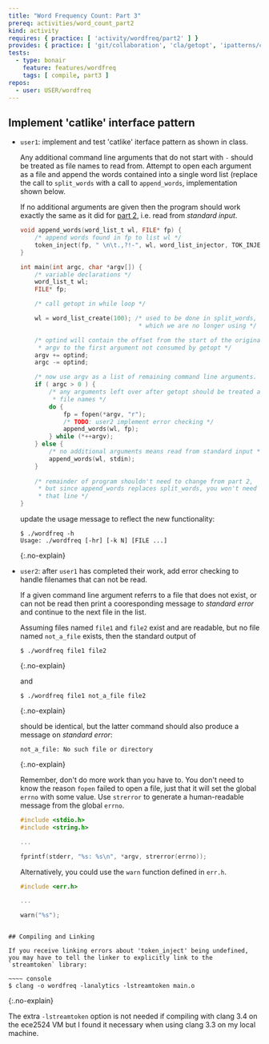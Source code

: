```yaml
---
title: "Word Frequency Count: Part 3"
prereq: activities/word_count_part2
kind: activity
requires: { practice: [ 'activity/wordfreq/part2' ] }
provides: { practice: [ 'git/collaboration', 'cla/getopt', 'ipatterns/catlike' ] }
tests:
  - type: bonair
    feature: features/wordfreq
    tags: [ compile, part3 ]
repos:
  - user: USER/wordfreq
---
```


## Implement 'catlike' interface pattern

- `user1`: implement and test 'catlike' iterface pattern as shown in
  class.

  Any additional command line arguments that do not start with `-`
  should be treated as file names to read from. Attempt to open each
  argument as a file and append the words contained into a single word
  list (replace the call to `split_words` with a call to
  `append_words`, implementation shown below.

  If no additional arguments are given then the program should work
  exactly the same as it did for
  [part 2](/activities/word_count_part2/), i.e. read from *standard
  input*.

  ~~~~ c
  void append_words(word_list_t wl, FILE* fp) {
      /* append words found in fp to list wl */
      token_inject(fp, " \n\t.,?!-", wl, word_list_injector, TOK_INJECT_COMPACT);
  }

  int main(int argc, char *argv[]) {
      /* variable declarations */
      word_list_t wl;
      FILE* fp;

      /* call getopt in while loop */

      wl = word_list_create(100); /* used to be done in split_words,
                                   * which we are no longer using */

      /* optind will contain the offset from the start of the original
       * argv to the first argument not consumed by getopt */
      argv += optind; 
      argc -= optind;

      /* now use argv as a list of remaining command line arguments. */
      if ( argc > 0 ) {
          /* any arguments left over after getopt should be treated as
           * file names */
          do {
              fp = fopen(*argv, "r");
              /* TODO: user2 implement error checking */
              append_words(wl, fp);
          } while (*++argv);
      } else {
          /* no additional arguments means read from standard input */
          append_words(wl, stdin);
      }
    
      /* remainder of program shouldn't need to change from part 2,
       * but since append_words replaces split_words, you won't need
       * that line */
  }
  ~~~~
  
  update the usage message to reflect the new functionality:

  ~~~~ console
  $ ./wordfreq -h
  Usage: ./wordfreq [-hr] [-k N] [FILE ...]
  ~~~~
  {:.no-explain}

- `user2`: after `user1` has completed their work, add error checking
to handle filenames that can not be read.

  If a given command line argument referrs to a file that does not
  exist, or can not be read then print a cooresponding message to
  *standard error* and continue to the next file in the list.

  Assuming files named `file1` and `file2` exist and are readable,
  but no file named `not_a_file` exists, then the standard output of

  ~~~~ console
  $ ./wordfreq file1 file2
  ~~~~
  {:.no-explain}
  
  and

  ~~~~ console
  $ ./wordfreq file1 not_a_file file2
  ~~~~
  {:.no-explain}

  should be identical, but the latter command should also produce a message on *standard error*:

  ~~~~ text
  not_a_file: No such file or directory
  ~~~~
  {:.no-explain}

  Remember, don't do more work than you have to. You don't need to
  know the reason `fopen` failed to open a file, just that it will set
  the global `errno` with some value. Use `strerror` to generate a
  human-readable message from the global `errno`.
  
  ~~~~ c
  #include <stdio.h>
  #include <string.h>

  ...
  
  fprintf(stderr, "%s: %s\n", *argv, strerror(errno));
  ~~~~

  Alternatively, you
  could use the `warn` function defined in `err.h`.

  ~~~~ c
  #include <err.h>

  ...
  
  warn("%s");
~~~~

## Compiling and Linking

If you receive linking errors about 'token_inject' being undefined, you may have to tell the linker to explicitly link to the `streamtoken` library:

~~~~ console
$ clang -o wordfreq -lanalytics -lstreamtoken main.o
~~~~
{:.no-explain}

The extra `-lstreamtoken` option is not needed if compiling with
clang 3.4 on the ece2524 VM but I found it necessary when using
clang 3.3 on my local machine.
